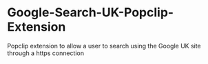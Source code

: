 Google-Search-UK-Popclip-Extension
==================================

Popclip extension to allow a user to search using the Google UK site through a https connection
